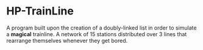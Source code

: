 # HP-TrainLine

A program built upon the creation of a doubly-linked list in order to simulate a **magical** trainline. 
A network of 15 stations distributed over 3 lines that rearrange themselves whenever they get bored. 

